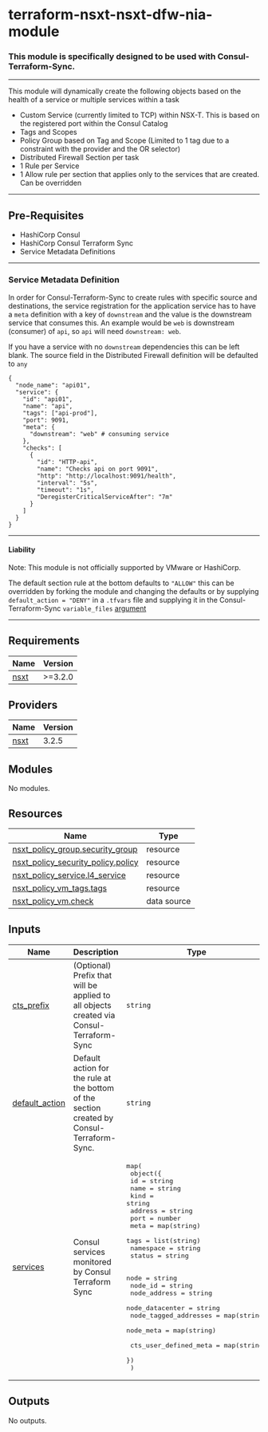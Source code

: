 # terraform-nsxt-nsxt-dfw-nia-module

### This module is specifically designed to be used with Consul-Terraform-Sync. 


---

This module will dynamically create the following objects based on the health of a service or multiple services within a task

- Custom Service (currently limited to TCP) within NSX-T. This is based on the registered port within the Consul Catalog
- Tags and Scopes 
- Policy Group based on Tag and Scope (Limited to 1 tag due to a constraint with the provider and the OR selector)
- Distributed Firewall Section per task
- 1 Rule per Service 
- 1 Allow rule per section that applies only to the services that are created. Can be overridden

---

## Pre-Requisites

- HashiCorp Consul 
- HashiCorp Consul Terraform Sync
- Service Metadata Definitions

---

### Service Metadata Definition

In order for Consul-Terraform-Sync to create rules with specific source and destinations, the service registration for the application service has to have a `meta` definition with a key of `downstream` and the value is the downstream service that consumes this.  An example would be `web` is downstream (consumer) of `api`, so `api` will need `downstream: web`. 

If you have a service with no `downstream` dependencies this can be left blank. The source field in the Distributed Firewall definition will be defaulted to `any`

```hcl
{
  "node_name": "api01",
  "service": {
    "id": "api01",
    "name": "api",
    "tags": ["api-prod"],
    "port": 9091,
    "meta": {
      "downstream": "web" # consuming service
    },
    "checks": [
      {
        "id": "HTTP-api",
        "name": "Checks api on port 9091",
        "http": "http://localhost:9091/health",
        "interval": "5s",
        "timeout": "1s",
        "DeregisterCriticalServiceAfter": "7m"
      }
    ]
  }
}
```

---

#### Liability 
Note: This module is not officially supported by VMware or HashiCorp.

The default section rule at the bottom defaults to `"ALLOW"` this can be overridden by forking the module and changing the defaults or by supplying `default_action = "DENY"` in a `.tfvars` file and supplying it in the Consul-Terraform-Sync `variable_files` [argument](https://www.consul.io/docs/nia/configuration#variable_files)

---

<!-- BEGINNING OF PRE-COMMIT-TERRAFORM DOCS HOOK -->
## Requirements

| Name | Version |
|------|---------|
| <a name="requirement_nsxt"></a> [nsxt](#requirement\_nsxt) | >=3.2.0 |

## Providers

| Name | Version |
|------|---------|
| <a name="provider_nsxt"></a> [nsxt](#provider\_nsxt) | 3.2.5 |

## Modules

No modules.

## Resources

| Name | Type |
|------|------|
| [nsxt_policy_group.security_group](https://registry.terraform.io/providers/vmware/nsxt/latest/docs/resources/policy_group) | resource |
| [nsxt_policy_security_policy.policy](https://registry.terraform.io/providers/vmware/nsxt/latest/docs/resources/policy_security_policy) | resource |
| [nsxt_policy_service.l4_service](https://registry.terraform.io/providers/vmware/nsxt/latest/docs/resources/policy_service) | resource |
| [nsxt_policy_vm_tags.tags](https://registry.terraform.io/providers/vmware/nsxt/latest/docs/resources/policy_vm_tags) | resource |
| [nsxt_policy_vm.check](https://registry.terraform.io/providers/vmware/nsxt/latest/docs/data-sources/policy_vm) | data source |

## Inputs

| Name | Description | Type | Default | Required |
|------|-------------|------|---------|:--------:|
| <a name="input_cts_prefix"></a> [cts\_prefix](#input\_cts\_prefix) | (Optional) Prefix that will be applied to all objects created via Consul-Terraform-Sync | `string` | `"cts-"` | no |
| <a name="input_default_action"></a> [default\_action](#input\_default\_action) | Default action for the rule at the bottom of the section created by Consul-Terraform-Sync. | `string` | `"ALLOW"` | no |
| <a name="input_services"></a> [services](#input\_services) | Consul services monitored by Consul Terraform Sync | <pre>map(<br>    object({<br>      id        = string<br>      name      = string<br>      kind      = string<br>      address   = string<br>      port      = number<br>      meta      = map(string)<br>      tags      = list(string)<br>      namespace = string<br>      status    = string<br><br>      node                  = string<br>      node_id               = string<br>      node_address          = string<br>      node_datacenter       = string<br>      node_tagged_addresses = map(string)<br>      node_meta             = map(string)<br><br>      cts_user_defined_meta = map(string)<br>    })<br>  )</pre> | n/a | yes |

## Outputs

No outputs.
<!-- END OF PRE-COMMIT-TERRAFORM DOCS HOOK -->
